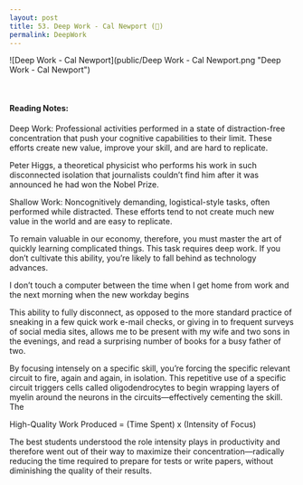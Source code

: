 ```yaml
---
layout: post
title: 53. Deep Work - Cal Newport (📱)
permalink: DeepWork
---
```


![Deep Work - Cal Newport](public/Deep Work - Cal Newport.png "Deep Work - Cal Newport")

<br>

#### Reading Notes:

Deep Work: Professional activities performed in a state of distraction-free concentration that push your cognitive capabilities to their limit. These efforts create new value, improve your skill, and are hard to replicate.

Peter Higgs, a theoretical physicist who performs his work in such disconnected isolation that journalists couldn’t find him after it was announced he had won the Nobel Prize.

Shallow Work: Noncognitively demanding, logistical-style tasks, often performed while distracted. These efforts tend to not create much new value in the world and are easy to replicate.

To remain valuable in our economy, therefore, you must master the art of quickly learning complicated things. This task requires deep work. If you don’t cultivate this ability, you’re likely to fall behind as technology advances.

I don’t touch a computer between the time when I get home from work and the next morning when the new workday begins

This ability to fully disconnect, as opposed to the more standard practice of sneaking in a few quick work e-mail checks, or giving in to frequent surveys of social media sites, allows me to be present with my wife and two sons in the evenings, and read a surprising number of books for a busy father of two.

By focusing intensely on a specific skill, you’re forcing the specific relevant circuit to fire, again and again, in isolation. This repetitive use of a specific circuit triggers cells called oligodendrocytes to begin wrapping layers of myelin around the neurons in the circuits—effectively cementing the skill. The

High-Quality Work Produced = (Time Spent) x (Intensity of Focus)

The best students understood the role intensity plays in productivity and therefore went out of their way to maximize their concentration—radically reducing the time required to prepare for tests or write papers, without diminishing the quality of their results.


